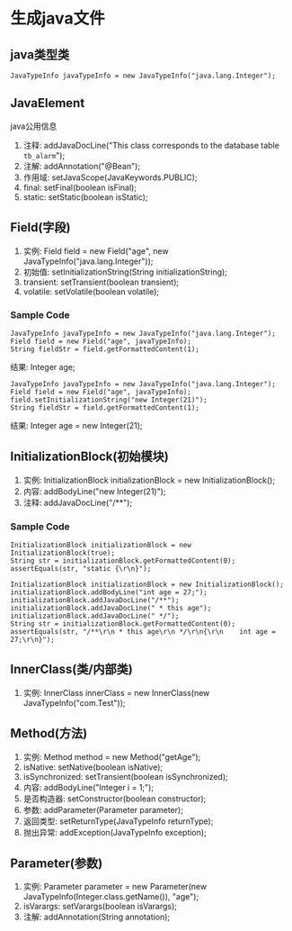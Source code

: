 # 生成java文件

## java类型类
```
JavaTypeInfo javaTypeInfo = new JavaTypeInfo("java.lang.Integer");
```

## JavaElement
java公用信息
1. 注释: addJavaDocLine("This class corresponds to the database table `tb_alarm`");
2. 注解: addAnnotation("@Bean");
3. 作用域: setJavaScope(JavaKeywords.PUBLIC);
4. final: setFinal(boolean isFinal);
5. static: setStatic(boolean isStatic);

## Field(字段)
1. 实例: Field field = new Field("age", new JavaTypeInfo("java.lang.Integer"));
2. 初始值: setInitializationString(String initializationString);
3. transient: setTransient(boolean transient);
4. volatile: setVolatile(boolean volatile);
### Sample Code
```
JavaTypeInfo javaTypeInfo = new JavaTypeInfo("java.lang.Integer");
Field field = new Field("age", javaTypeInfo);
String fieldStr = field.getFormattedContent(1);
```
结果: Integer age;
```
JavaTypeInfo javaTypeInfo = new JavaTypeInfo("java.lang.Integer");
Field field = new Field("age", javaTypeInfo);
field.setInitializationString("new Integer(21)");
String fieldStr = field.getFormattedContent(1);
```
结果: Integer age = new Integer(21);

## InitializationBlock(初始模块)
1. 实例: InitializationBlock initializationBlock = new InitializationBlock();
2. 内容: addBodyLine("new Integer(21)");
3. 注释: addJavaDocLine("/**");
### Sample Code
```
InitializationBlock initializationBlock = new InitializationBlock(true);
String str = initializationBlock.getFormattedContent(0);
assertEquals(str, "static {\r\n}");
```
```
InitializationBlock initializationBlock = new InitializationBlock();
initializationBlock.addBodyLine("int age = 27;");
initializationBlock.addJavaDocLine("/**");
initializationBlock.addJavaDocLine(" * this age");
initializationBlock.addJavaDocLine(" */");
String str = initializationBlock.getFormattedContent(0);
assertEquals(str, "/**\r\n * this age\r\n */\r\n{\r\n    int age = 27;\r\n}");
```
## InnerClass(类/内部类)
1. 实例: InnerClass innerClass = new InnerClass(new JavaTypeInfo("com.Test"));

## Method(方法)
1. 实例: Method method = new Method("getAge");
2. isNative: setNative(boolean isNative);
3. isSynchronized: setTransient(boolean isSynchronized);
4. 内容: addBodyLine("Integer i = 1;");
5. 是否构造器: setConstructor(boolean constructor);
6. 参数: addParameter(Parameter parameter);
7. 返回类型: setReturnType(JavaTypeInfo returnType);
8. 抛出异常: addException(JavaTypeInfo exception);

## Parameter(参数)
1. 实例: Parameter parameter = new Parameter(new JavaTypeInfo(Integer.class.getName()), "age");
2. isVarargs: setVarargs(boolean isVarargs);
2. 注解: addAnnotation(String annotation);
